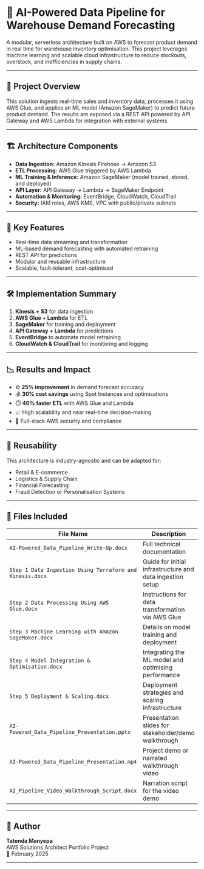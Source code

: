 # 🧠 AI-Powered Data Pipeline for Warehouse Demand Forecasting

A modular, serverless architecture built on AWS to forecast product demand in real time for warehouse inventory optimisation. This project leverages machine learning and scalable cloud infrastructure to reduce stockouts, overstock, and inefficiencies in supply chains.

---

## 🚀 Project Overview

This solution ingests real-time sales and inventory data, processes it using AWS Glue, and applies an ML model (Amazon SageMaker) to predict future product demand. The results are exposed via a REST API powered by API Gateway and AWS Lambda for integration with external systems.

---

## 🏗️ Architecture Components

- **Data Ingestion:** Amazon Kinesis Firehose → Amazon S3
- **ETL Processing:** AWS Glue triggered by AWS Lambda
- **ML Training & Inference:** Amazon SageMaker (model trained, stored, and deployed)
- **API Layer:** API Gateway → Lambda → SageMaker Endpoint
- **Automation & Monitoring:** EventBridge, CloudWatch, CloudTrail
- **Security:** IAM roles, AWS KMS, VPC with public/private subnets

---

## 📌 Key Features

- Real-time data streaming and transformation
- ML-based demand forecasting with automated retraining
- REST API for predictions
- Modular and reusable infrastructure
- Scalable, fault-tolerant, cost-optimised

---

## 🛠️ Implementation Summary

1. **Kinesis + S3** for data ingestion
2. **AWS Glue + Lambda** for ETL
3. **SageMaker** for training and deployment
4. **API Gateway + Lambda** for predictions
5. **EventBridge** to automate model retraining
6. **CloudWatch & CloudTrail** for monitoring and logging

---

## 📉 Results and Impact

- ⚙️ **25% improvement** in demand forecast accuracy
- 💰 **30% cost savings** using Spot Instances and optimisations
- ⏱️ **40% faster ETL** with AWS Glue and Lambda
- 📈 High scalability and near real-time decision-making
- 🔐 Full-stack AWS security and compliance

---

## 🧩 Reusability

This architecture is industry-agnostic and can be adapted for:
- Retail & E-commerce
- Logistics & Supply Chain
- Financial Forecasting
- Fraud Detection or Personalisation Systems

---

## 📁 Files Included

| File Name                                             | Description                                               |
|-------------------------------------------------------|-----------------------------------------------------------|
| `AI-Powered_Data_Pipeline_Write-Up.docx`              | Full technical documentation                              |
| `Step 1 Data Ingestion Using Terraform and Kinesis.docx` | Guide for initial infrastructure and data ingestion setup |
| `Step 2 Data Processing Using AWS Glue.docx`          | Instructions for data transformation via AWS Glue         |
| `Step 3 Machine Learning with Amazon SageMaker.docx`  | Details on model training and deployment                  |
| `Step 4 Model Integration & Optimisation.docx`        | Integrating the ML model and optimising performance       |
| `Step 5 Deployment & Scaling.docx`                    | Deployment strategies and scaling infrastructure          |
| `AI-Powered_Data_Pipeline_Presentation.pptx`          | Presentation slides for stakeholder/demo walkthrough      |
| `AI-Powered_Data_Pipeline_Presentation.mp4`           | Project demo or narrated walkthrough video                |
| `AI_Pipeline_Video_Walkthrough_Script.docx`           | Narration script for the video demo                       |

---

## 👤 Author

**Tatenda Manyepa**  
AWS Solutions Architect Portfolio Project  
📅 February 2025

---

